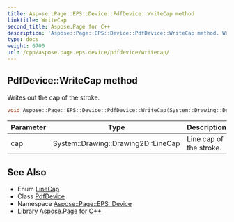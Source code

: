 ```yaml
---
title: Aspose::Page::EPS::Device::PdfDevice::WriteCap method
linktitle: WriteCap
second_title: Aspose.Page for C++
description: 'Aspose::Page::EPS::Device::PdfDevice::WriteCap method. Writes out the cap of the stroke in C++.'
type: docs
weight: 6700
url: /cpp/aspose.page.eps.device/pdfdevice/writecap/
---
```

## PdfDevice::WriteCap method


Writes out the cap of the stroke.

```cpp
void Aspose::Page::EPS::Device::PdfDevice::WriteCap(System::Drawing::Drawing2D::LineCap cap) override
```


| Parameter | Type | Description |
| --- | --- | --- |
| cap | System::Drawing::Drawing2D::LineCap | Line cap of the stroke. |

## See Also

* Enum [LineCap](../../../system.drawing.drawing2d/linecap/)
* Class [PdfDevice](../)
* Namespace [Aspose::Page::EPS::Device](../../)
* Library [Aspose.Page for C++](../../../)

